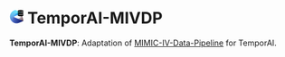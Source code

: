 <!-- These are examples of badges you might want to add to your README:
     please update the URLs accordingly

[![Built Status](https://api.cirrus-ci.com/github/<USER>/temporai-mivdp.svg?branch=main)](https://cirrus-ci.com/github/<USER>/temporai-mivdp)
[![ReadTheDocs](https://readthedocs.org/projects/temporai-mivdp/badge/?version=latest)](https://temporai-mivdp.readthedocs.io/en/stable/)
[![Coveralls](https://img.shields.io/coveralls/github/<USER>/temporai-mivdp/main.svg)](https://coveralls.io/r/<USER>/temporai-mivdp)
[![PyPI-Server](https://img.shields.io/pypi/v/temporai-mivdp.svg)](https://pypi.org/project/temporai-mivdp/)
[![Conda-Forge](https://img.shields.io/conda/vn/conda-forge/temporai-mivdp.svg)](https://anaconda.org/conda-forge/temporai-mivdp)
[![Monthly Downloads](https://pepy.tech/badge/temporai-mivdp/month)](https://pepy.tech/project/temporai-mivdp)
[![Twitter](https://img.shields.io/twitter/url/http/shields.io.svg?style=social&label=Twitter)](https://twitter.com/temporai-mivdp)
-->


# <img src="assets/TemporAI_MIVDP_Logo_Icon.png" height=25> TemporAI-MIVDP

**TemporAI-MIVDP**: Adaptation of [MIMIC-IV-Data-Pipeline](https://github.com/healthylaife/MIMIC-IV-Data-Pipeline) for TemporAI.
